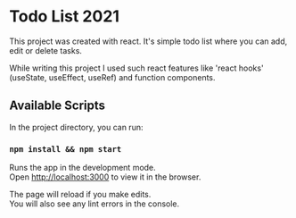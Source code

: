 # Todo List 2021

This project was created with react. It's simple todo list where you can add, edit or delete tasks.

While writing this project I used such react features like 'react hooks' (useState, useEffect, useRef) and function components.

## Available Scripts

In the project directory, you can run:

### `npm install && npm start`

Runs the app in the development mode.\
Open [http://localhost:3000](http://localhost:3000) to view it in the browser.

The page will reload if you make edits.\
You will also see any lint errors in the console.
